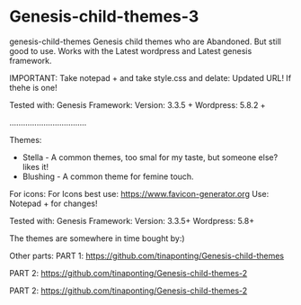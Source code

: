 # Genesis-child-themes-3

genesis-child-themes
Genesis child themes who are Abandoned. But still good to use. Works with the Latest wordpress and Latest genesis framework.

IMPORTANT: Take notepad + and take style.css and delate: Updated URL! If thehe is one!

Tested with: Genesis Framework: Version: 3.3.5 + Wordpress: 5.8.2 +

..................................

Themes:
* Stella - A common themes, too smal for my taste, but someone else? likes it!
* Blushing - A  common theme for femine touch. 



For icons: For Icons best use: https://www.favicon-generator.org Use: Notepad + for changes!

Tested with: Genesis Framework: Version: 3.3.5+ Wordpress: 5.8+

The themes are somewhere in time bought by:)

Other parts:
PART 1: https://github.com/tinaponting/Genesis-child-themes

PART 2: https://github.com/tinaponting/Genesis-child-themes-2

PART 2: https://github.com/tinaponting/Genesis-child-themes-2


